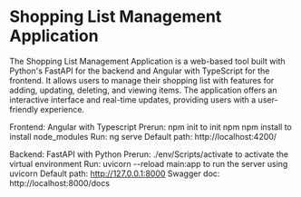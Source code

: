 # Shopping List Management Application

The Shopping List Management Application is a web-based tool built with Python's FastAPI for the backend and Angular with TypeScript for the frontend. It allows users to manage their shopping list with features for adding, updating, deleting, and viewing items. The application offers an interactive interface and real-time updates, providing users with a user-friendly experience.

Frontend: Angular with Typescript
    Prerun: npm init to init npm
            npm install to install node_modules
    Run: ng serve
    Default path: http://localhost:4200/


Backend: FastAPI with Python
    Prerun: ./env/Scripts/activate to activate the virtual environment
    Run: uvicorn --reload main:app to run the server using uvicorn
    Default path: http://127.0.0.1:8000
    Swagger doc: http://localhost:8000/docs

